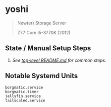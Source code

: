 # yoshi

> New(er) Storage Server
>
> Z77 Core i5-3770K (2012)

## State / Manual Setup Steps
1. *See [top-level README.md](../../README.md) for common steps.*

## Notable Systemd Units

```
borgmatic.service
borgmatic.timer
jellyfin.service
tailscaled.service
```
